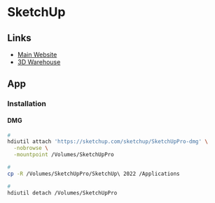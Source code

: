 # SketchUp

## Links

- [Main Website](https://sketchup.com)
- [3D Warehouse](https://3dwarehouse.sketchup.com)

## App

### Installation

#### DMG

```sh
#
hdiutil attach 'https://sketchup.com/sketchup/SketchUpPro-dmg' \
  -nobrowse \
  -mountpoint /Volumes/SketchUpPro

#
cp -R /Volumes/SketchUpPro/SketchUp\ 2022 /Applications

#
hdiutil detach /Volumes/SketchUpPro
```

